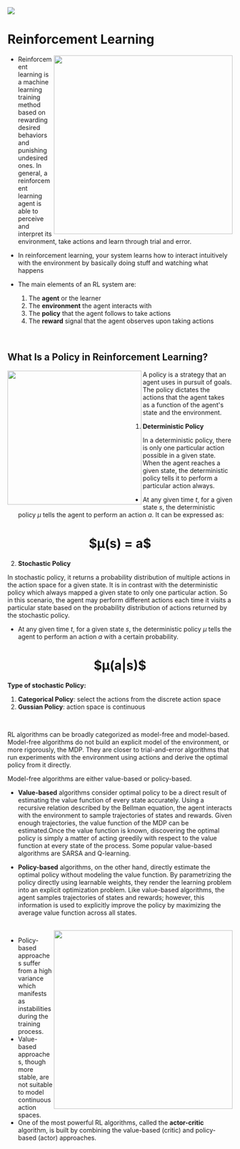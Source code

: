 ![](https://xaltius.tech/wp-content/uploads/2019/07/Reinforcement-Learning.jpg)


# **Reinforcement Learning**

<img width="400" align="right" src="https://assets-global.website-files.com/621e749a546b7592125f38ed/6231efbede9e9af7f611ff68_fig%201.gif">

- Reinforcement learning is a machine learning training method based on rewarding desired behaviors and punishing undesired ones. In general, a reinforcement learning agent is able to perceive and interpret its environment, take actions and learn through trial and error.
- In reinforcement learning, your system learns how to interact intuitively with the environment by basically doing stuff and watching what happens

- The main elements of an RL system are:

  1. The **agent** or the learner
  2. The **environment** the agent interacts with
  3. The **policy** that the agent follows to take actions
  4. The **reward** signal that the agent observes upon taking actions
<br>
 
## What Is a **Policy** in Reinforcement Learning?
<img width="300" align="left" src="https://media0.giphy.com/media/v1.Y2lkPTc5MGI3NjExdmR3NTFlMWl0ZWtrOW1xdHNqY2V1Z3NxcWc2ejE0aWhsZzBienBnMyZlcD12MV9naWZzX3NlYXJjaCZjdD1n/bU2xOiv6LlSyB75szf/giphy.gif">
A policy is a strategy that an agent uses in pursuit of goals. The policy dictates the actions that the agent takes as a function of the agent's state and the environment.

<br>

1. **Deterministic Policy**

In a deterministic policy, there is only one particular action possible in a given state. When the agent reaches a given state, the deterministic policy tells it to perform a particular action always.

- At any given time $t$, for a given state $s$, the deterministic policy $μ$ tells the agent to perform an action $a$. It can be expressed as:

<h1 align="center"> $μ(s) = a$  </h1>

2. **Stochastic Policy**

In stochastic policy, it returns a probability distribution of multiple actions in the action space for a given state. It is in contrast with the deterministic policy which always mapped a given state to only one particular action. So in this scenario, the agent may perform different actions each time it visits a particular state based on the probability distribution of actions returned by the stochastic policy.

- At any given time $t$, for a given state $s$, the deterministic policy $μ$ tells the agent to perform an action $a$ with a certain probability.

<h1 align="center"> $μ(a|s)$ </h1>

**Type of stochastic Policy:**
1. **Categorical Policy**: select the actions from the discrete action space
2. **Gussian Policy**: action space is continuous
<br>

RL algorithms can be broadly categorized as model-free and model-based. Model-free algorithms do not build an explicit model of the environment, or more rigorously, the MDP.
They are closer to trial-and-error algorithms that run experiments with the environment using actions and derive the optimal policy from it directly.


Model-free algorithms are either value-based or policy-based.
- **Value-based** algorithms consider optimal policy to be a direct result of estimating the value function of every state accurately. Using a recursive relation described by the Bellman equation, the agent interacts with the environment to sample trajectories of states and rewards. Given enough trajectories, the value function of the MDP can be estimated.Once the value function is known, discovering the optimal policy is simply a matter of acting greedily with respect to the value function at every state of the process. Some popular value-based algorithms are SARSA and Q-learning. 

- **Policy-based** algorithms, on the other hand, directly estimate the optimal policy without modeling the value function. By parametrizing the policy directly using learnable weights, they render the learning problem into an explicit optimization problem. Like value-based algorithms, the agent samples trajectories of states and rewards; however, this information is used to explicitly improve the policy by maximizing the average value function across all states.
<br>
<img align="right" width="400" src="https://images.synopsys.com/is/image/synopsys/reinforcement-learningV1-01?qlt=82&wid=1200&ts=1680107735401&$responsive$&fit=constrain&dpr=off">

- Policy-based approaches suffer from a high variance which manifests as instabilities during the training process.
- Value-based approaches, though more stable, are not suitable to model continuous action spaces.
- One of the most powerful RL algorithms, called the **actor-critic** algorithm, is built by combining the value-based (critic) and policy-based (actor) approaches.
